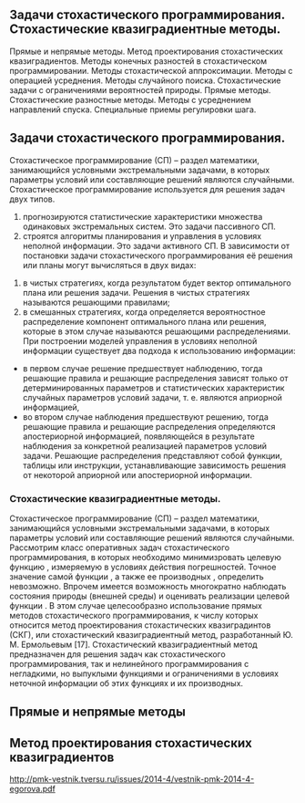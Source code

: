 ## Задачи стохастического программирования. Стохастические квазиградиентные методы. 
Прямые и непрямые методы. Метод проектирования стохастических квазиградиентов. 
Методы конечных разностей в стохастическом программировании. Методы стохастической аппроксимации.
Методы с операцией усреднения. 
Методы случайного поиска. Стохастические задачи с ограничениями вероятностей природы. Прямые методы. Стохастические разностные методы. Методы с усреднением направлений спуска. Специальные приемы регулировки шага. 


## Задачи стохастического программирования. 

Стохастическое программирование (СП) – раздел математики, занимающийся условными экстремальными задачами, в которых параметры условий или составляющие решений являются случайными.
Стохастическое программирование используется для решения задач двух типов.
1. прогнозируются статистические характеристики множества одинаковых экстремальных систем. Это задачи пассивного СП.
2. строятся алгоритмы планирования и управления в условиях неполной информации. Это задачи активного СП.
В зависимости от постановки задачи стохастического программирования её решения или планы могут вычисляться в двух видах:
1)	в чистых стратегиях, когда результатом будет вектор оптимального плана или решения задачи. Решения в чистых стратегиях называются решающими правилами;
2)	в смешанных стратегиях, когда определяется вероятностное распределение компонент оптимального плана или решения, которые в этом случае называются решающими распределениями.
При построении моделей управления в условиях неполной информации существует два подхода к использованию информации:
-	в первом случае решение предшествует наблюдению, тогда решающие правила и решающие распределения зависят только от детерминированных параметров и статистических характеристик случайных параметров условий задачи, т. е. являются априорной информацией,
-	во втором случае наблюдения предшествуют решению, тогда решающие правила и решающие распределения определяются апостериорной информацией, появляющейся в результате наблюдения за конкретной реализацией параметров условий задачи.
Решающие распределения представляют собой функции, таблицы или инструкции, устанавливающие зависимость решения от некоторой априорной или апостериорной информации. 


### Стохастические квазиградиентные методы. 

Стохастическое программирование (СП) – раздел математики, занимающийся условными экстремальными задачами, в которых параметры условий или составляющие решений являются случайными.
Рассмотрим класс оперативных задач стохастического программирования, в которых необходимо минимизровать целевую функцию  , измеряемую в условиях действия погрешностей.
Точное значение самой функции  , а также ее производных  , определить невозможно. Впрочем имеется возможность многократно наблюдать состояния природы   (внешней среды) и оценивать реализации целевой функции  . В этом случае целесообразно использование прямых методов стохастического программирования, к числу которых относится метод проектирования стохастических квазиградинтов (СКГ), или стохастический квазиградиентный метод, разработанный Ю. М. Ермольевым [17].
Стохастический квазиградиентный метод предназначен для решения задач как стохастического программирования, так и нелинейного программирования с негладкими, но выпуклыми функциями и ограничениями в условиях неточной информации об этих функциях и их производных.


## Прямые и непрямые методы



## Метод проектирования стохастических квазиградиентов
http://pmk-vestnik.tversu.ru/issues/2014-4/vestnik-pmk-2014-4-egorova.pdf


